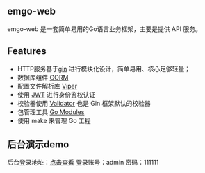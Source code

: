 ## emgo-web

emgo-web 是一套简单易用的Go语言业务框架，主要是提供 API 服务。

## Features
- HTTP服务基于[gin](https://github.com/gin-gonic/gin) 进行模块化设计，简单易用、核心足够轻量；
- 数据库组件 [GORM](https://github.com/jinzhu/gorm)
- 配置文件解析库 [Viper](https://github.com/spf13/viper)
- 使用 [JWT](https://jwt.io/) 进行身份鉴权认证
- 校验器使用 [Validator](https://github.com/go-playground/validator) 也是 Gin 框架默认的校验器
- 包管理工具 [Go Modules](https://github.com/golang/go/wiki/Modules)
- 使用 make 来管理 Go 工程

## 后台演示demo
后台登录地址：[点击查看](http://47.107.21.4:5009/)
登录账号：admin  密码：111111